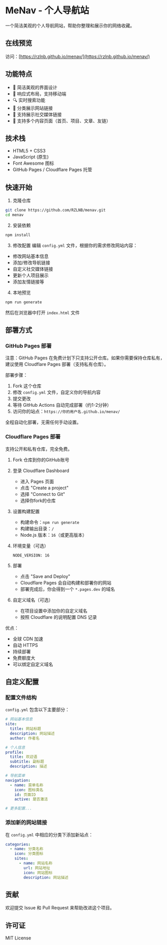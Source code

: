 # MeNav - 个人导航站

一个简洁美观的个人导航网站，帮助你整理和展示你的网络收藏。

## 在线预览

访问：[https://rzlnb.github.io/menav/](https://rzlnb.github.io/menav/)

## 功能特点

- 🎨 简洁美观的界面设计
- 📱 响应式布局，支持移动端
- 🔍 实时搜索功能
- 🎯 分类展示网站链接
- 👥 支持展示社交媒体链接
- 📝 支持多个内容页面（首页、项目、文章、友链）

## 技术栈

- HTML5 + CSS3
- JavaScript (原生)
- Font Awesome 图标
- GitHub Pages / Cloudflare Pages 托管

## 快速开始

1. 克隆仓库
```bash
git clone https://github.com/RZLNB/menav.git
cd menav
```

2. 安装依赖
```bash
npm install
```

3. 修改配置
编辑 `config.yml` 文件，根据你的需求修改网站内容：
- 修改网站基本信息
- 添加/修改导航链接
- 自定义社交媒体链接
- 更新个人项目展示
- 添加友情链接等

4. 本地预览
```bash
npm run generate
```
然后在浏览器中打开 `index.html` 文件

## 部署方式

### GitHub Pages 部署

注意：GitHub Pages 在免费计划下只支持公开仓库。如果你需要保持仓库私有，建议使用 Cloudflare Pages 部署（支持私有仓库）。

部署步骤：
1. Fork 这个仓库
2. 修改 `config.yml` 文件，自定义你的导航内容
3. 提交更改
4. 等待 GitHub Actions 自动完成部署（约1-2分钟）
5. 访问你的站点：`https://你的用户名.github.io/menav/`

全程自动化部署，无需任何手动设置。

### Cloudflare Pages 部署

支持公开和私有仓库，完全免费。

1. Fork 仓库到你的GitHub账号

2. 登录 Cloudflare Dashboard
   - 进入 Pages 页面
   - 点击 "Create a project"
   - 选择 "Connect to Git"
   - 选择你fork的仓库

3. 设置构建配置
   - 构建命令：`npm run generate`
   - 构建输出目录：`/`
   - Node.js 版本：`16`（或更高版本）

4. 环境变量（可选）
   ```
   NODE_VERSION: 16
   ```

5. 部署
   - 点击 "Save and Deploy"
   - Cloudflare Pages 会自动构建和部署你的网站
   - 部署完成后，你会得到一个 `*.pages.dev` 的域名

6. 自定义域名（可选）
   - 在项目设置中添加你的自定义域名
   - 按照 Cloudflare 的说明配置 DNS 记录

优点：
- 全球 CDN 加速
- 自动 HTTPS
- 持续部署
- 免费额度大
- 可以绑定自定义域名

## 自定义配置

### 配置文件结构

`config.yml` 包含以下主要部分：

```yaml
# 网站基本信息
site:
  title: 网站标题
  description: 网站描述
  author: 作者名

# 个人信息
profile:
  title: 欢迎语
  subtitle: 副标题
  description: 描述

# 导航菜单
navigation:
  - name: 菜单名称
    icon: 图标类名
    id: 页面ID
    active: 是否激活

# 更多配置...
```

### 添加新的网站链接

在 `config.yml` 中相应的分类下添加新站点：

```yaml
categories:
  - name: 分类名称
    icon: 分类图标
    sites:
      - name: 网站名称
        url: 网站地址
        icon: 网站图标
        description: 网站描述
```

## 贡献

欢迎提交 Issue 和 Pull Request 来帮助改进这个项目。

## 许可证

MIT License 